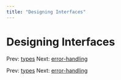 ```yaml
---
title: "Designing Interfaces"
---
```


# Designing Interfaces

Prev: [types](types.md)
Next: [error-handling](error-handling.md)

Prev: [types](types.md)
Next: [error-handling](error-handling.md)
